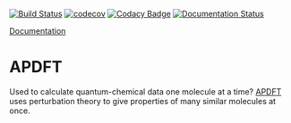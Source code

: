 [![Build Status](https://travis-ci.org/ferchault/APDFT.svg?branch=master)](https://travis-ci.org/ferchault/APDFT)
[![codecov](https://codecov.io/gh/ferchault/APDFT/branch/master/graph/badge.svg)](https://codecov.io/gh/ferchault/APDFT)
[![Codacy Badge](https://api.codacy.com/project/badge/Grade/226cde0cdc074ed290bfd1aa84a3bd87)](https://www.codacy.com/app/ferchault/APDFT)
[![Documentation Status](https://readthedocs.org/projects/apdft/badge/?version=latest)](https://apdft.readthedocs.io/en/latest/?badge=latest)

[Documentation](https://apdft.readthedocs.io/)

# APDFT

Used to calculate quantum-chemical data one molecule at a time? [APDFT](https://arxiv.org/abs/1809.01647) uses perturbation theory to give properties of many similar molecules at once.
